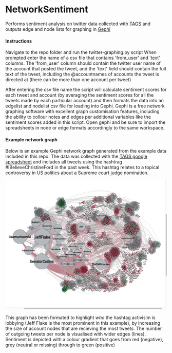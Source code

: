 # NetworkSentiment
Performs sentiment analysis on twitter data collected with [TAGS](https://tags.hawksey.info/get-tags/) and outputs edge and node lists for graphing in [Gephi](https://gephi.org/)

#### Instructions
Navigate to the repo folder and run the twitter-graphing.py script
When prompted enter the name of a csv file that contains 'from_user' and 'text' columns. The 'from_user' column should contain the twitter user name of the account that posted the tweet, and the 'text' field should contain the full text of the tweet, including the @accountnames of accounts the tweet is directed at (there can be more than one account per tweet)

After entering the csv file name the script will calculate sentiment scores for each tweet and account (by averaging the sentiment scores for all the tweets made by each particular account) and then formats the data into an edgelist and nodelist csv file for loading into Gephi. Gephi is a free network graphing software with excellent graph customisation features, including the ability to collour notes and edges per additional variables like the sentiment scores added in this script. Open gephi and be sure to import the spreadsheets in node or edge formats accordingly to the same workspace.

#### Example network graph
Below is an example Gephi network graph generated from the example data included in this repo. The data was collected with the [TAGS google spreadsheet](https://tags.hawksey.info/get-tags/) and includes all tweets using the hashtrag #IBelieveChristineFord in the past week. This hashtag relates to a topical controversy in US politics about a Supreme court judge nomination. 

![Example Graph](/images/ChristineFord.png)

This graph has been formated to highlight *who* the hashtag activisim is lobbying (Jeff Flake is the most prominent in this example), by increasing the size of account nodes that are recieving the most tweets.  The number of outgoing tweets per node is visualised with wider edges (lines). Sentiment is depicted with a colour gradient that goes from red (negative), grey (neutral or missing) through to green (positive)


